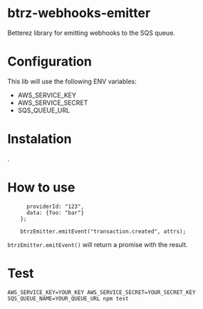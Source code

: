# btrz-webhooks-emitter

Betterez library for emitting webhooks to the SQS queue.

# Configuration
This lib will use the following ENV variables:
  * AWS_SERVICE_KEY
  * AWS_SERVICE_SECRET
  * SQS_QUEUE_URL

# Instalation
.
# How to use

``` const attrs = {
      providerId: "123",
      data: {foo: "bar"}
    };

    btrzEmitter.emitEvent("transaction.created", attrs);
```

`btrzEmitter.emitEvent()` will return a promise with the result.

# Test
`AWS_SERVICE_KEY=YOUR_KEY AWS_SERVICE_SECRET=YOUR_SECRET_KEY SQS_QUEUE_NAME=YOUR_QUEUE_URL npm test`
